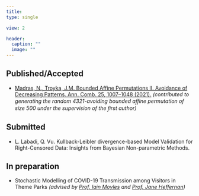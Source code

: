 ```yaml
---
title:    
type: single

view: 2

header:
  caption: ""
  image: ""
---
```


## Published/Accepted

* [Madras, N., Troyka, J.M. Bounded Affine Permutations II. Avoidance of Decreasing Patterns. Ann. Comb. 25, 1007–1048 (2021).](https://link.springer.com/article/10.1007/s00026-021-00553-4) *(contributed to generating the random 4321-avoiding bounded aﬃne permutation of size 500 under the supervision of the ﬁrst author)*

## Submitted

* L. Labadi, Q. Vu. Kullback-Leibler divergence-based Model Validation for Right-Censored Data: Insights from Bayesian Non-parametric Methods.

## In preparation

* Stochastic Modelling of COVID-19 Transmission among Visitors in Theme Parks <em> *(advised by [Prof. Iain Moyles](https://www.yorku.ca/professor/imoyles/) and [Prof. Jane Heffernan](https://news.yorku.ca/experts/?name_or_keyword=jane+heffernan&research_area=&submit=Search+the+Guide&search=Y))*